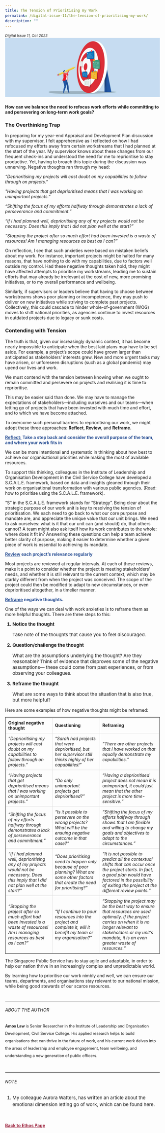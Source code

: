 ```yaml
---
title: The Tension of Prioritising my Work
permalink: /digital-issue-11/the-tension-of-prioritising-my-work/
description: ""
---
```

<style>

.back a
{
	color: #9f2943;
	font-weight: bold;
}

#banner img
{
	width:100%;
}
	
.author
{
border-bottom: 1px solid black;
margin-top:40px;
padding-bottom:30px;
border-top: 1px solid black;	

}

.author p {
	font-size: 0.9em;
	line-height:24px !important;
	}	

table
{
  border-collapse: collapse;
  width: 100%;
}

td, th {
  border: 1px solid #dddddd;
  text-align: left;
  padding: 8px;
}


.boxheader {
	color: white !important;
	}	

.containerbox {
	background-color: #eceedb;
	border-radius: 10px;
	padding: 5%;
	margin-top: 5%;
	
	}	

li,dl
{
	font-size: 15px !important;
	
	}	

	
.red-color {
	color: red;
	}	

	
.green-color {
	color: green;
	}	
	
	
.break
{
   border-top: 1px solid  black;
   border-bottom: 1px solid black;
	 padding:20px;
	text-align:center;
	margin-top:50px;
}
	
.break1
{
font-family: Georgia;
	font-size:20px;
	font-style: italic;
	font-weight: bold;
}
	
table
{
border: 1px solid black;
}	

.steps ol li
{
font-weight:bold;	
}
	
.notes ol li
{
font-size: 15px;
line-height:22px;
}		
	

</style>

<em><small>Digital Issue 11, Oct 2023</small></em>
<img src="/images/Ethos_Images/Ethos_Digital_Issue_11/banner_addressing%20tensions%20in%20prioritising%20work.jpg">

<h4>How can we balance the need to refocus work efforts while committing to and persevering on long-term work goals?</h4>

<h3>The Overthinking Trap</h3>


<p>In preparing for my year-end Appraisal and Development Plan discussion with my supervisor, I felt apprehensive as I reflected on how I had refocused my efforts away from certain workstreams that I had planned at the start of the year. My supervisor knows about these changes from our frequent check-ins and understood the need for me to reprioritise to stay productive. Yet, having to broach this topic during the discussion was unnerving. Negative thoughts ran through my head:</p>


<p><em>“Deprioritising my projects will cast doubt on my capabilities to follow through on projects.”</em></p>


<p><em>"Having projects that get deprioritised means that I was working on unimportant projects.”</em></p>


<p><em>“Shifting the focus of my efforts halfway through demonstrates a lack of perseverance and commitment.”</em></p>


<p><em>“If I had planned well, deprioritising any of my projects would not be necessary. Does this imply that I did not plan well at the start?”</em></p>


<p><em>“Stopping the project after so much effort had been invested is a waste of resources! Am I managing resources as best as I can?”</em></p>


<p>On reflection, I see that such anxieties were based on mistaken beliefs about my work. For instance, important projects might be halted for many reasons, that have nothing to do with my capabilities, due to factors well outside my control. Had these negative thoughts taken hold, they might have affected attempts to prioritise my workstreams, leading me to sustain efforts that may already be irrelevant at the cost of new, more promising initiatives, or to my overall performance and wellbeing.</p>

<p>Similarly, if supervisors or leaders believe that having to choose between workstreams shows poor planning or incompetence, they may push to deliver on new initiatives while striving to complete past projects. Collectively, this could cascade to hinder whole-of-government (WOG) moves to shift national priorities, as agencies continue to invest resources in outdated projects due to legacy or sunk costs.</p>


<h3>Contending with Tension</h3>

<p>The truth is that, given our increasingly dynamic context, it has become nearly impossible to anticipate when the best laid plans may have to be set aside. For example, a project’s scope could have grown larger than anticipated as stakeholders’ interests grew. New and more urgent tasks may have arisen, or unforeseen disruptions (such as a global pandemic) may upend our lives and work.</p>

<p>We must contend with the tension&nbsp;between knowing when we ought to remain committed and persevere on projects and realising it is time to reprioritise.</p>

<p>This may be easier said than done. We may have to manage the expectations of stakeholders—including ourselves and our teams—when letting go of projects that have been invested with much time and effort, and to which we have become attached.</p>

<p>To overcome such personal barriers to reprioritising our work, we might adopt these three approaches: <b>Reflect</b>, <b>Review</b>, and <b>Reframe.</b></p>


<p style="color:#2E5396;font-weight:bold"><b><u>Reflect:</u></b> Take a step back and consider the overall purpose of the team, and where your work fits in</p>

<p>We can be more intentional and systematic in thinking about how best to achieve our organisational priorities while making the most of available resources.</p>

<p>To support this thinking, colleagues in the Institute of Leadership and Organisation Development in the Civil Service College have developed a S.C.A.L.E. framework, based on data and insights gleaned through their work on organisational transformation with various public agencies. (Read: how to prioritise using the S.C.A.L.E. framework).</p>


<p>“S” in the S.C.A.L.E. framework stands for “Strategy”. Being clear about the strategic purpose of our work unit is key to resolving the tension of prioritisation. We each need to go back to what our core purpose and mandate are, and appreciate the unique value that our unit brings. We need to ask ourselves: what is it that our unit can (and should) do, that others cannot?  A team might also ask itself how its work contributes to the whole: where does it fit in? Answering these questions can help a team achieve better clarity of purpose, making it easier to determine whether a given piece of work is essential to achieving its mandate.</p>


<p style="color:#2E5396;font-weight:bold"><b><u>Review</u></b> each project’s relevance regularly </p>

<p>Most projects are reviewed at regular intervals. At each of these reviews, make it a point to consider whether the project is meeting stakeholders’ needs, and whether it is still relevant to the current context, which may be starkly different from when the project was conceived. The scope of the project could then be modified to adapt to new circumstances, or even deprioritised altogether, in a timelier manner. </p>


<p style="color:#2E5396;font-weight:bold"><b><u>Reframe</u></b> negative thoughts.</p>

<p>One of the ways we can deal with work anxieties is to reframe them as more helpful thoughts. There are three steps to this:</p>

<div class="steps">

<ol>
	<li>Notice the thought </li>
	<dl>Take note of the thoughts that cause you to feel discouraged.</dl>
	
<li>Question/challenge the thought </li>
<dl>What are the assumptions underlying the thought? Are they reasonable? Think of evidence that disproves some of the negative assumptions— these could come from past experiences, or from observing your colleagues.</dl>
	
<li>Reframe the thought </li>
<dl>What are some ways to think about the situation that is also true, but more helpful?</dl>
	
</ol>
	
</div>


<p>Here are some examples of how negative thoughts might be reframed:</p>

<table>
  <tbody>
		<tr>
    <th>Original negative thought</th>
    <th>Questioning</th>
    <th>Reframing</th>
  </tr>
 
<tr>
    <td><em>“Deprioritising my projects will cast doubt on my capabilities to follow through on projects.”</em></td>
    <td><em>“Sarah had projects that were deprioritised, but her supervisor still thinks highly of her capabilities!” </em></td>
    <td><em>“There are other projects that I have worked on that equally demonstrate my capabilities.” </em></td>
  </tr>
	
<tr>
    <td><em>“Having projects that get deprioritised means that I was working on unimportant projects.” </em></td>
    <td><em>“Do only unimportant projects get deprioritised?” </em></td>
    <td><em>“Having a deprioritised project does not mean it is unimportant, it could just mean that the other project is more time-sensitive.” </em></td>
</tr>
		
<tr>
    <td><em>“Shifting the focus of my efforts halfway through demonstrates a lack of perseverance and commitment.” </em></td>
    <td><em>“Is it possible to persevere on the wrong projects? What will be the ensuing negative outcome in that case?” </em></td>
    <td><em>“Shifting the focus of my efforts halfway through shows that I am flexible and willing to change my goals and objectives to adapt to the circumstances.”</em></td>
	</tr>
	
<tr>
    <td><em>“If I had planned well, deprioritising any of my projects would not be necessary. Does this imply that I did not plan well at the start?” </em></td>
    <td><em>“Does prioritising need to happen only because of poor planning? What are some other factors that create the need for prioritising?"</em></td>
    <td><em>“It is not possible to predict all the contextual shifts that can occur once the project starts. In fact, a good plan would have factored in the possibility of exiting the project at the different review points.” </em></td>
  </tr>
	 
<tr>
    <td><em>“Stopping the project after so much effort had been invested is a waste of resources! Am I managing resources as best as I can?”</em></td>
    <td><em>“If I continue to pour resources into the project and complete it, will it benefit my team or my organisation?”</em></td>
    <td><em>“Stopping the project may be the best way to ensure that resources are used optimally. If the project carries on when it is no longer relevant to stakeholders or my unit’s mandate, it is an even greater waste of resources.” </em></td>
  </tr>	
  
</tbody>
</table>


<p>The Singapore Public Service has to stay agile and adaptable, in order to help our nation thrive in an increasingly complex and unpredictable world. </p>

<p>By learning how to prioritise our work nimbly and well, we can ensure our teams, departments, and organisations stay relevant to our national mission, while being good stewards of our scarce resources. </p>





<div class="author">
	<h6>ABOUT THE AUTHOR</h6>
	<p><b>Amos Law</b> is Senior Researcher in the Institute of Leadership and Organisation Development, Civil Service College. His applied research helps to build organisations that can thrive in the future of work, and his current work delves into the areas of leadership and employee engagement, team wellbeing, and understanding a new generation of public officers.</p>

</div>


<div class="notes">
<h6>NOTE</h6>	
<ol>
<li>My colleague Aurora Watters, has written an article about the emotional dimension letting go of work, which can be found here.</li>
</ol>	
	
</div>






<br>
<br>	
<div class="back">
<a href="/ethos/">Back to Ethos Page</a>	
</div>